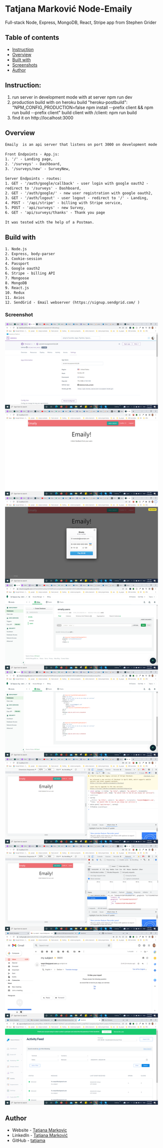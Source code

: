 # Tatjana Marković Node-Emaily 
Full-stack Node, Express, MongoDB, React, Stripe app from Stephen Grider

## Table of contents

  - [Instruction](#instruction)
  - [Overview](#overview)
  - [Built with](#built-with)
  - [Screenshots](#screenshot)
  - [Author](#author)

## Instruction:
1. run server in development mode with at server 
    npm run dev
2. production build with
    on heroku build
        "heroku-postbuild": "NPM_CONFIG_PRODUCTION=false npm install --prefix client && npm run build --prefix client"
    build client with
        /client: npm run build
3. find it on
    http://localhost:3000

## Overview
    Emaily  is an api server that listens on port 3000 on development mode

    Front Endpoints - App.js:
    1. '/' - Landing page,
    2. '/surveys' - Dashboard,
    3. '/surveys/new' - SurveyNew, 
    
    Server Endpoints - routes:
    1. GET - '/auth/google/callback' - user login with google oauth2 - redirect to '/surveys' - Dashboard,  
    2. GET - '/auth/google/' - new user registration with google oauth2,
    3. GET - '/auth/logout' - user logout - redirect to '/' - Landing,
    4. POST - '/api/stripe' - billing with Stripe service,    
    5. POST - 'api/surveys' - new Survey, 
    6. GET - 'api/surveys/thanks' - Thank you page

    It was tested with the help of a Postman.

## Build with 
    1. Node.js
    2. Express, body-parser
    3. Cookie-session
    4. Passport
    5. Google oauth2
    6. Stripe - billing API
    7. Mongoose
    8. MongoDB
    9. React.js
    10. Redux
    11. Axios
    12. SendGrid - Email webserver (https://signup.sendgrid.com/ )

### Screenshot

![Heroku ](./client/public/screenshots/heroku.png)
![User logged ](./client/public/screenshots/logged-user.png)
![User billing ](./client/public/screenshots/stripe-billing.png)
![MongoDB Atlas "users" table](./client/public/screenshots/atlas-users.png)
![MongoDB Atlas "surveys" table](./client/public/screenshots/atlas-survey.png)
![Browser /users/ sending surveys](./client/public/screenshots/testing-console.png)
![Browser /users/ response surveys](./client/public/screenshots/test-response.png)
![Mail Inbox](./client/public/screenshots/email.png)
![SendGrid Activity Feed](./client/public/screenshots/sendgrid.png)
## Author
- Website - [Tatjana Markovic](https://my-react-portfolio-tatjana.vercel.app/)
- LinkedIn - [Tatjana Marković](https://www.linkedin.com/in/tatjana-markovi%C4%87-919501189/)
- GitHub - [tatjama](https://github.com/tatjama)

